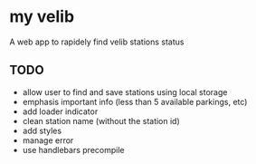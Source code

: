 # my velib

A web app to rapidely find velib stations status

## TODO

- allow user to find and save stations using local storage
- emphasis important info (less than 5 available parkings, etc)
- add loader indicator
- clean station name (without the station id)
- add styles
- manage error
- use handlebars precompile